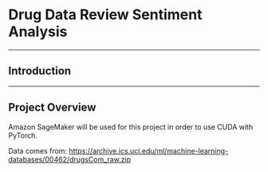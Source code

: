 # Drug Data Review Sentiment Analysis

---

## Introduction


---

## Project Overview

Amazon SageMaker will be used for this project in order to use CUDA with PyTorch. 

Data comes from: https://archive.ics.uci.edu/ml/machine-learning-databases/00462/drugsCom_raw.zip
